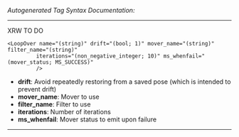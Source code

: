 _Autogenerated Tag Syntax Documentation:_

---
XRW TO DO

```
<LoopOver name="(string)" drift="(bool; 1)" mover_name="(string)" filter_name="(string)"
         iterations="(non_negative_integer; 10)" ms_whenfail="(mover_status; MS_SUCCESS)"
         />
```

-   **drift**: Avoid repeatedly restoring from a saved pose (which is intended to prevent drift)
-   **mover_name**: Mover to use
-   **filter_name**: Filter to use
-   **iterations**: Number of iterations
-   **ms_whenfail**: Mover status to emit upon failure

---
